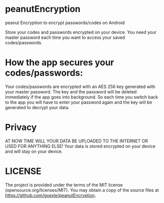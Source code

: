 # peanutEncryption
peanut Encryption to encrypt passwords/codes on Android

Store your codes and passwords encrypted on your device.
You need your master password each time you want to access your saved codes/passwords.

# How the app secures your codes/passwords:
Your codes/passwords are encrypted with an AES 256 key generated with your master password.
The key and the password will be deleted immediately if the app goes into background.
So each time you switch back to the app you will have to enter your password again and the key will be generated to decrypt your data.

# Privacy
AT NOW TIME WILL YOUR DATA BE UPLOADED TO THE INTERNET OR USED FOR ANYTHING ELSE!
Your data is stored encrypted on your device and will stay on your device.

# LICENSE
The project is provided under the terms of the MIT license (opensource.org/licenses/MIT).
You may obtain a copy of the source files at https://github.com/goexle/peanutEncryption.

